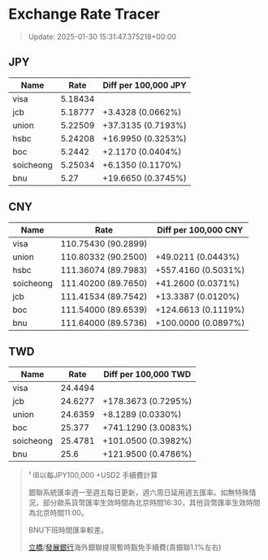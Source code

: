 # Exchange Rate Tracer

> Update: 2025-01-30 15:31:47.375218+00:00

## JPY

| Name      |    Rate | Diff per 100,000 JPY   |
|-----------|---------|------------------------|
| visa      | 5.18434 |                        |
| jcb       | 5.18777 | +3.4328 (0.0662%)      |
| union     | 5.22509 | +37.3135 (0.7193%)     |
| hsbc      | 5.24208 | +16.9950 (0.3253%)     |
| boc       | 5.2442  | +2.1170 (0.0404%)      |
| soicheong | 5.25034 | +6.1350 (0.1170%)      |
| bnu       | 5.27    | +19.6650 (0.3745%)     |

## CNY

| Name      | Rate                | Diff per 100,000 CNY   |
|-----------|---------------------|------------------------|
| visa      | 110.75430	(90.2899) |                        |
| union     | 110.80332	(90.2500) | +49.0211 (0.0443%)     |
| hsbc      | 111.36074	(89.7983) | +557.4160 (0.5031%)    |
| soicheong | 111.40200	(89.7650) | +41.2600 (0.0371%)     |
| jcb       | 111.41534	(89.7542) | +13.3387 (0.0120%)     |
| boc       | 111.54000	(89.6539) | +124.6613 (0.1119%)    |
| bnu       | 111.64000	(89.5736) | +100.0000 (0.0897%)    |

## TWD

| Name      |    Rate | Diff per 100,000 TWD   |
|-----------|---------|------------------------|
| visa      | 24.4494 |                        |
| jcb       | 24.6277 | +178.3673 (0.7295%)    |
| union     | 24.6359 | +8.1289 (0.0330%)      |
| boc       | 25.377  | +741.1290 (3.0083%)    |
| soicheong | 25.4781 | +101.0500 (0.3982%)    |
| bnu       | 25.6    | +121.9500 (0.4786%)    |


> ¹ IB以每JPY100,000 +USD2 手續費計算
>
> 銀聯系統匯率週一至週五每日更新，週六周日延用週五匯率。如無特殊情況，部分歐系貨幣匯率生效時間為北京時間16:30，其他貨幣匯率生效時間為北京時間11:00。
>
> BNU下班時間匯率較差。
>
> [立橋](https://www.wlbank.com.mo/uploads/ueditor/file/20181211/1544536513900230.pdf)/[發展銀行](https://www.mdb.com.mo/Service_Charges_20230728.pdf)海外銀聯提現暫時豁免手續費(貴銀聯1.1%左右)

